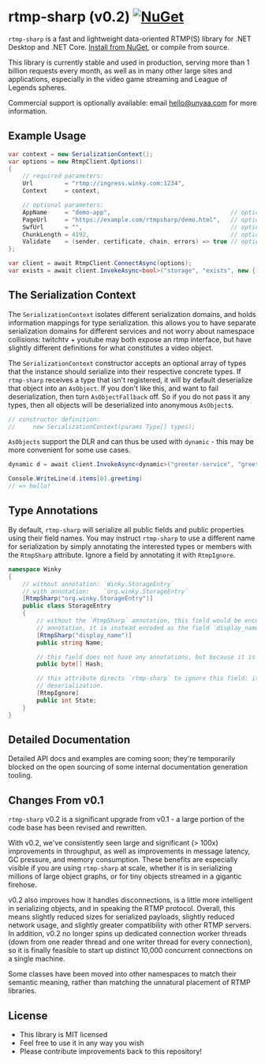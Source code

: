 # rtmp-sharp (v0.2) [![NuGet](https://img.shields.io/nuget/v/rtmpsharp.svg?style=flat-square)](https://www.nuget.org/packages/rtmpsharp)

`rtmp-sharp` is a fast and lightweight data-oriented RTMP(S) library for .NET Desktop and .NET Core. [Install from
NuGet](https://www.nuget.org/packages/rtmpsharp), or compile from source.

This library is currently stable and used in production, serving more than 1 billion requests every month, as well as in
many other large sites and applications, especially in the video game streaming and League of Legends spheres.

Commercial support is optionally available: email [hello@unyaa.com](mailto:hello@unyaa.com) for more information.

## Example Usage

```csharp
var context = new SerializationContext();
var options = new RtmpClient.Options()
{
    // required parameters:
    Url         = "rtmp://ingress.winky.com:1234",
    Context     = context,

    // optional parameters:
    AppName     = "demo-app",                                  // optional app name, passed to the remote server during connect.
    PageUrl     = "https://example.com/rtmpsharp/demo.html",   // optional page url, passed to the remote server during connect.
    SwfUrl      = "",                                          // optional swf url,  passed to the remote server during connect.
    ChunkLength = 4192,                                        // optional outgoing rtmp chunk length.
    Validate    = (sender, certificate, chain, errors) => true // optional certificate validation callback. used only in tls connections.
};

var client = await RtmpClient.ConnectAsync(options);
var exists = await client.InvokeAsync<bool>("storage", "exists", new { name = "music.pdf" });
```

## The Serialization Context

The `SerializationContext` isolates different serialization domains, and holds information mappings for type
serialization. this allows you to have separate serialization domains for different services  and not worry about
namespace collisions: twitchtv + youtube may both expose an rtmp interface, but have slightly different definitions for
what constitutes a video object.

The `SerializationContext` constructor accepts an optional array of types that the instance should serialize into their
respective concrete types. If `rtmp-sharp` receives a type that isn't registered, it will by default deserialize that
object into an `AsObject`. If you don't like this, and want to fail deserialization, then turn `AsObjectFallback` off.
So if you do not pass it any types, then all objects will be deserialized into anonymous `AsObject`s.

```csharp
// constructor definition:
//     new SerializationContext(params Type[] types);
```

`AsObjects` support the DLR and can thus be used with `dynamic` - this may be more convenient for some use cases.

```csharp
dynamic d = await client.InvokeAsync<dynamic>("greeter-service", "greet", "hello!");

Console.WriteLine(d.items[0].greeting)
// => hello!
```

## Type Annotations

By default, `rtmp-sharp` will serialize all public fields and public properties using their field names. You may
instruct `rtmp-sharp` to use a different name for serialization by simply annotating the interested types or members
with the `RtmpSharp` attribute. Ignore a field by annotating it with `RtmpIgnore`.

```csharp
namespace Winky
{
    // without annotation: `Winky.StorageEntry`
    // with annotation:    `org.winky.StorageEntry`
    [RtmpSharp("org.winky.StorageEntry")]
    public class StorageEntry
    {
        // without the `RtmpSharp` annotation, this field would be encoded as `Name` over the wire. with this
        // annotation, it is instead encoded as the field `display_name`.
        [RtmpSharp("display_name")]
        public string Name;

        // this field does not have any annotations, but because it is a public field, it will still be serialized.
        public byte[] Hash;

        // this attribute directs `rtmp-sharp` to ignore this field: it will not be considered during serialization and
        // deserialization.
        [RtmpIgnore]
        public int State;
    }
}
```

## Detailed Documentation

Detailed API docs and examples are coming soon; they're temporarily blocked on the open sourcing of some internal
documentation generation tooling.

## Changes From v0.1

`rtmp-sharp` v0.2 is a significant upgrade from v0.1 - a large portion of the code base has been revised and rewritten.

With v0.2, we've consistently seen large and significant (> 100x) improvements in throughput, as well as improvements in
message latency, GC pressure, and memory consumption. These benefits are especially visible if you are using
`rtmp-sharp` at scale, whether it is in serializing millions of large object graphs, or for tiny objects streamed in a
gigantic firehose.

v0.2 also improves how it handles disconnections, is a little more intelligent in serializing objects, and in speaking
the RTMP protocol. Overall, this means slightly reduced sizes for serialized payloads, slightly reduced network usage,
and slightly greater compatibility with other RTMP servers. In addition, v0.2 no longer spins up dedicated connection
worker threads (down from one reader thread and one writer thread for every connection), so it is finally feasible to
start up distinct 10,000 concurrent connections on a single machine.

Some classes have been moved into other namespaces to match their semantic meaning, rather than matching the unnatural
placement of RTMP libraries.

## License

- This library is MIT licensed
- Feel free to use it in any way you wish
- Please contribute improvements back to this repository!
